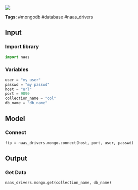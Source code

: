 <a href="https://app.naas.ai/user-redirect/naas/downloader?url=https://raw.githubusercontent.com/jupyter-naas/awesome-notebooks/master/MongoDB/MongoDB_Send_data.ipynb" target="_parent"><img src="https://naasai-public.s3.eu-west-3.amazonaws.com/open_in_naas.svg"/></a>

**Tags:** #mongodb #database #naas_drivers

## Input

### Import library


```python
import naas
```

### Variables


```python
user = "my user"
passwd = "my passwd"
host = "url"
port = 9090
collection_name = "col"
db_name = "db_name"
```

## Model

### Connect


```python
ftp = naas_drivers.mongo.connect(host, port, user, passwd)
```

## Output

### Get Data


```python
naas_drivers.mongo.get(collection_name, db_name)
```
